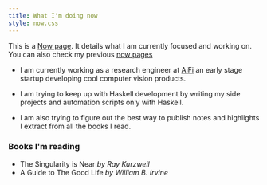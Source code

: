 ```yaml
---
title: What I'm doing now
style: now.css
---
```


<div id="now-content" class="mainContent">

This is a [Now page](http://nownownow.com/about). It details what I am
currently focused and working on.  You can also check my previous [now
pages](./old-now.html)

* I am currently working as a research engineer at [AiFi](http://aifi.io/) an
  early stage startup developing cool computer vision products. 

* I am trying to keep up with Haskell development by writing my side projects
  and automation scripts only with Haskell.

* I am also trying to figure out the best way to publish notes and highlights I
  extract from all the books I read.

### Books I'm reading
* The Singularity is Near *by Ray Kurzweil*  
* A Guide to The Good Life *by William B. Irvine* 
</div>
